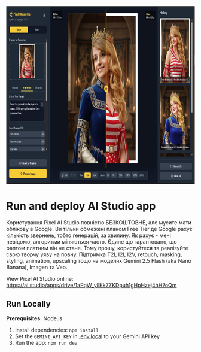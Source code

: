 <div align="center">
<img width="1200" height="475" alt="GHBanner" src="https://github.com/nyukers/Pixel-Maker/blob/main/README/pixelmaker2.jpg" />
</div>

# Run and deploy AI Studio app

Користування Pixel AI Studio повністю БЕЗКОШТОВНЕ, але мусите мати облікову в Google.
Ви тільки обмежені планом Free Tier де Google рахує кількість звернень, тобто генерацій, за хвилину. Як рахує - мені невідомо, алгоритми міняються часто. Єдине що гарантовано, що раптом платним він не стане.
Тому прошу, користуйтеся та реалізуйте свою творчу уяву на повну. Підтримка T2I, I2I, I2V, retouch, masking, styling, animation, upscaling тощо на моделях Gemini 2.5 Flash (aka Nano Banana), Imagen та Veo.

View Pixel AI Studio online: https://ai.studio/apps/drive/1aPqW_yllKk7ZKDpuh1gHpHzej4hH7oQm

## Run Locally

**Prerequisites:**  Node.js

1. Install dependencies:
   `npm install`
2. Set the `GEMINI_API_KEY` in [.env.local](.env.local) to your Gemini API key
3. Run the app:
   `npm run dev`
